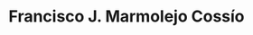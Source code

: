 ---
name: Francisco J. Marmolejo Cossío
title: Francisco J. Marmolejo Cossío
link: https://www.fmarmolejo.com/
image: "/assets/organization/organizers/francisco.jpg"
---